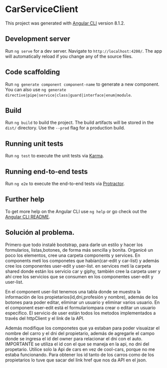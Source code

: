# CarServiceClient

This project was generated with [Angular CLI](https://github.com/angular/angular-cli) version 8.1.2.

## Development server

Run `ng serve` for a dev server. Navigate to `http://localhost:4200/`. The app will automatically reload if you change any of the source files.

## Code scaffolding

Run `ng generate component component-name` to generate a new component. You can also use `ng generate directive|pipe|service|class|guard|interface|enum|module`.

## Build

Run `ng build` to build the project. The build artifacts will be stored in the `dist/` directory. Use the `--prod` flag for a production build.

## Running unit tests

Run `ng test` to execute the unit tests via [Karma](https://karma-runner.github.io).

## Running end-to-end tests

Run `ng e2e` to execute the end-to-end tests via [Protractor](http://www.protractortest.org/).

## Further help

To get more help on the Angular CLI use `ng help` or go check out the [Angular CLI README](https://github.com/angular/angular-cli/blob/master/README.md).

## Solución al problema.
Primero que todo instalé bootstrap, para darle un estilo y hacer los formularios, listas,botones, de forma más sencilla y bonita. Organicé un poco los elementos, cree una carpeta components y services. En components metí los componetes que habían(car-edit y car-list) y además cree los componentes user-edit y user-list. en services metí la carpeta shared donde están los servicio car y giphy, también cree la carpeta user y ahí cree los servicios que se consumen en los componentes user-edit y user-list.

En el component user-list tenemos una tabla donde se muestra la información de los propietarios(id,dni,profesión y nombre), además de los botones para poder editar, eliminar un usuario y eliminar varios usuario.
En el component eser-edit está el formulariompara crear o editar un usuario especifico.
El servicio de user están todos los metodos implementados a través del httpClient y el link de la API.

Además modifique los componetes que ya estaban para poder visuaizar el nombre del carro y el dni del propietario, además de agregarle el campo  donde se ingresa el id del owner para relacionar el dni con el auto. 
IMPORTANTE se utiliza el id con el que se maneja en la api, no dni del propetario. 
Utilice solo la Api de cars en vez de cool-cars, porque no me estaba funcionando. Para obtener los id tanto de los carros como de los propietarios lo tuve que sacar del link href que nos da API en el json.
